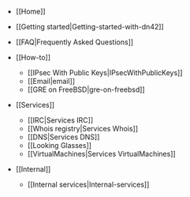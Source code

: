  * [[Home]]
  * [[Getting started|Getting-started-with-dn42]]
  * [[FAQ|Frequently Asked Questions]]

* [[How-to]]
  * [[IPsec With Public Keys|IPsecWithPublicKeys]]
  * [[Email|email]]
  * [[GRE on FreeBSD|gre-on-freebsd]]

* [[Services]]
  * [[IRC|Services IRC]]
  * [[Whois registry|Services Whois]]
  * [[DNS|Services DNS]]
  * [[Looking Glasses]]
  * [[VirtualMachines|Services VirtualMachines]]


* [[Internal]]
  * [[Internal services|Internal-services]]